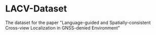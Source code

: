 # LACV-Dataset
The dataset for the paper "Language-guided and Spatially-consistent Cross-view Localization in GNSS-denied Environment"
